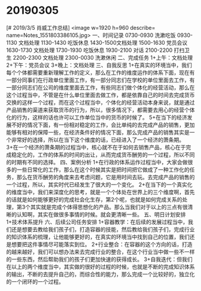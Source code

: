 # 20190305

[# 2019/3/5 肖威工作总结]
<image w=1920 h=960 describe= name=Notes_1551803386105.jpg>
一、时间记录
0730-0930 洗漱吃饭
0930-1130 文档处理
1130-1430 吃饭休息
1430-1500文档处理
1500-1630 党员会议
1630-1730 文档处理
1730-1930 吃饭休息
1930-2100 对话
2100-2200 打扫卫生
2200-2300 文档处理
2300-0030 洗漱休闲
二、完成任务
1+上午：文档处理
2+下午：党员会议
3+晚上：文档处理
三、自我反思
1+在真实的环境当中，我们每个个体都需要重新理解工作的定义，那么在工作的维度运作的体系下面，现在有一部分同事们在行政单位里面工作，有一部分同志们在学校的单位里面去工作，有一部分同志们在公司的维度里面去工作，有些同志们做个体化的经营活动，那么在这个过程当中，不管是在什么单位里面去做工作，都是依靠自己的时间去完成货币交换的这样一个过程，而在这个过程当中，个体化的经营活动本身来说，就是通过产品销售的渠道来获取货币的行为，所以，很多情况下，都需要去用心的经营个体化的行为，这样的话也许可以工作单位当中的货币的时候了。
5+在当下的经济发展不好的情况下面，有一份相对稳定的工作，会比单纯的去完成产品的销售，更加能够有相对的保障一些，在经济条件好的情况下面，那么完成产品的销售其实是一个非常好的选择，所以在当下这个维度的话，已经进入了一个经济的萧条期。
3+在一个经济的萧条期的过程当中，核心就不在于如何去销售产品，核心在于完成稳定化的，工作的体系的时间的出让，从而完成货币酬劳的一个过程，所以不同的时期有不同的选择。
四、案例分析
1+在行政的体系运作过程当中，大家会做很多的一些日常化的工作，那么在这个时候其实是把时间把它做成了一种工作化的任务，那么在货币酬劳的角度来去考虑问题，它是用时间去玩。去完成产品的销售的一个过程，所以，其实时代已经发生了很大的一个变化。
2+在当下的一个真实化的维度当中，我们来深度化的思考，就是一个个体处在世界上的三个维度啊，首先的话就是如何能够更好的完成社会化生存，第2个呢，也就是如何完成关系的处理，第3个其实就是完成个体得思想化的产品。那么当我们对于以上的三点有很清晰的认知啊，其实在做很多事情的时候。就会更清晰一些。
五、明日计划安排
1+技术体系提升
六、后续公司任务安排
1+容器教学：在后续的发展过程当中，我们还是想要去教给我们孩子们，打造容器的技能，然后教给我们孩子们，完成行业的知识体系的梳理，让他能够更好的，在真实的环境当中找到自己的位置，我们还是想要把这件事情尽可能落实到位。
2+行业整合：在容器的这个方向的话，打造的越来越好，我们可以想办法来去完成行业的整合，在这个行业当中做一些不一样的一些东西，然后帮助我们的孩子们更加快速的获得成长。
3+自我迭代：但我们在以上的两个维度当中，其实做的很好的过程的时候，也就是不断的完成知识体系的输出，不断的去提升自己的，而综合性的能力，那么完成一个比较好的，独立化的一个闭环的一个过程。
